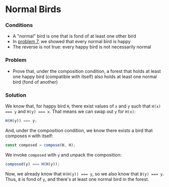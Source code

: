 # Normal Birds

### Conditions
* A "normal" bird is one that is fond of at least one other bird
* In [problem 7](../problem-7/README.md), we showed that every normal bird is happy
* The reverse is not true: every happy bird is not necessarily normal

### Problem
* Prove that, under the composition condition, a forest that holds at least one happy bird (compatible with itself) also holds at least one normal bird (fond of another)

### Solution
We know that, for happy bird `H`, there exist values of `x` and `y` such that `H(x) === y` and `H(y) === x`. That means we can swap out `y` for `H(x)`:

```js
H(H(y)) === y;
```

And, under the composition condition, we know there exists a bird that composes `H` with itself:
```js
const composed = compose(H, H);
```
We invoke `composed` with `y` and unpack the composition:
```js
composed(y) === H(H(y));
```
Now, we already know that `H(H(y)) === y`, so we also know that `B(y) === y`. Thus, `B` is fond of `y`, and there's at least one normal bird in the forest.
